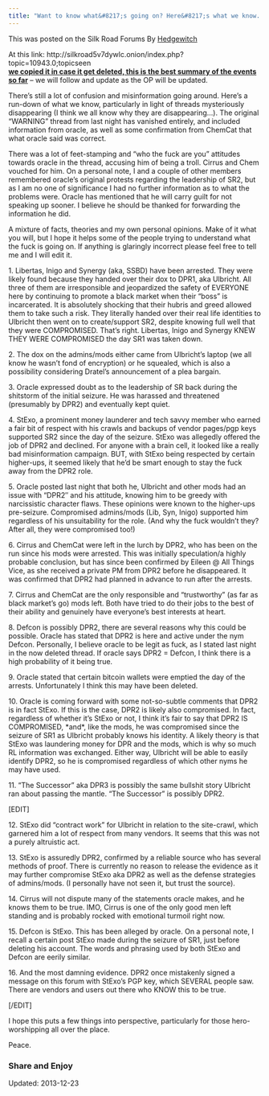 ```yaml
---
title: "Want to know what&#8217;s going on? Here&#8217;s what we know. Facts and Theories."
---
```



<p>This was posted on the Silk Road Forums By <a title="View the profile of Hedgewitch" href="http://silkroad5v7dywlc.onion/index.php?action=profile;u=3074">Hedgewitch</a></p>
<p>At this link: http://silkroad5v7dywlc.onion/index.php?topic=10943.0;topicseen<br />
<span style="text-decoration: underline;"><strong>we copied it in case it get deleted, this is the best summary of the events so far</strong></span> &#8211; we will follow and update as the OP will be updated.</p>
<p>There&#8217;s still a lot of confusion and misinformation going around. Here&#8217;s a run-down of what we know, particularly in light of threads mysteriously disappearing (I think we all know why they are disappearing&#8230;). The original &#8220;WARNING&#8221; thread from last night has vanished entirely, and included information from oracle, as well as some confirmation from ChemCat that what oracle said was correct.</p>
<p>There was a lot of feet-stamping and &#8220;who the fuck are you&#8221; attitudes towards oracle in the thread, accusing him of being a troll. Cirrus and Chem vouched for him. On a personal note, I and a couple of other members remembered oracle&#8217;s original protests regarding the leadership of SR2, but as I am no one of significance I had no further information as to what the problems were. Oracle has mentioned that he will carry guilt for not speaking up sooner. I believe he should be thanked for forwarding the information he did.</p>
<p>A mixture of facts, theories and my own personal opinions. Make of it what you will, but I hope it helps some of the people trying to understand what the fuck is going on. If anything is glaringly incorrect please feel free to tell me and I will edit it.</p>
<p>1. Libertas, Inigo and Synergy (aka, SSBD) have been arrested. They were likely found because they handed over their dox to DPR1, aka Ulbricht. All three of them are irresponsible and jeopardized the safety of EVERYONE here by continuing to promote a black market when their &#8220;boss&#8221; is incarcerated. It is absolutely shocking that their hubris and greed allowed them to take such a risk. They literally handed over their real life identities to Ulbricht then went on to create/support SR2, despite knowing full well that they were COMPROMISED. That&#8217;s right. Libertas, Inigo and Synergy KNEW THEY WERE COMPROMISED the day SR1 was taken down.</p>
<p>2. The dox on the admins/mods either came from Ulbricht&#8217;s laptop (we all know he wasn&#8217;t fond of encryption) or he squealed, which is also a possibility considering Dratel&#8217;s announcement of a plea bargain.</p>
<p>3. Oracle expressed doubt as to the leadership of SR back during the shitstorm of the initial seizure. He was harassed and threatened (presumably by DPR2) and eventually kept quiet.</p>
<p>4. StExo, a prominent money launderer and tech savvy member who earned a fair bit of respect with his crawls and backups of vendor pages/pgp keys supported SR2 since the day of the seizure. StExo was allegedly offered the job of DPR2 and declined. For anyone with a brain cell, it looked like a really bad misinformation campaign. BUT, with StExo being respected by certain higher-ups, it seemed likely that he&#8217;d be smart enough to stay the fuck away from the DPR2 role.</p>
<p>5. Oracle posted last night that both he, Ulbricht and other mods had an issue with &#8220;DPR2&#8243; and his attitude, knowing him to be greedy with narcissistic character flaws. These opinions were known to the higher-ups pre-seizure. Compromised admins/mods (Lib, Syn, Inigo) supported him regardless of his unsuitability for the role. (And why the fuck wouldn&#8217;t they? After all, they were compromised too!)</p>
<p>6. Cirrus and ChemCat were left in the lurch by DPR2, who has been on the run since his mods were arrested. This was initially speculation/a highly probable conclusion, but has since been confirmed by Eileen @ All Things Vice, as she received a private PM from DPR2 before he disappeared. It was confirmed that DPR2 had planned in advance to run after the arrests.</p>
<p>7. Cirrus and ChemCat are the only responsible and &#8220;trustworthy&#8221; (as far as black market&#8217;s go) mods left. Both have tried to do their jobs to the best of their ability and genuinely have everyone&#8217;s best interests at heart.</p>
<p>8. Defcon is possibly DPR2, there are several reasons why this could be possible. Oracle has stated that DPR2 is here and active under the nym Defcon. Personally, I believe oracle to be legit as fuck, as I stated last night in the now deleted thread. If oracle says DPR2 = Defcon, I think there is a high probability of it being true.</p>
<p>9. Oracle stated that certain bitcoin wallets were emptied the day of the arrests. Unfortunately I think this may have been deleted.</p>
<p>10. Oracle is coming forward with some not-so-subtle comments that DPR2 is in fact StExo. If this is the case, DPR2 is likely also compromised. In fact, regardless of whether it&#8217;s StExo or not, I think it&#8217;s fair to say that DPR2 IS COMPROMISED, *and*, like the mods, he was compromised since the seizure of SR1 as Ulbricht probably knows his identity. A likely theory is that StExo was laundering money for DPR and the mods, which is why so much RL information was exchanged. Either way, Ulbricht will be able to easily identify DPR2, so he is compromised regardless of which other nyms he may have used.</p>
<p>11. &#8220;The Successor&#8221; aka DPR3 is possibly the same bullshit story Ulbricht ran about passing the mantle. &#8220;The Successor&#8221; is possibly DPR2.</p>
[EDIT]
<p>12. StExo did &#8220;contract work&#8221; for Ulbricht in relation to the site-crawl, which garnered him a lot of respect from many vendors. It seems that this was not a purely altruistic act.</p>
<p>13. StExo is assuredly DPR2, confirmed by a reliable source who has several methods of proof. There is currently no reason to release the evidence as it may further compromise StExo aka DPR2 as well as the defense strategies of admins/mods. (I personally have not seen it, but trust the source).</p>
<p>14. Cirrus will not dispute many of the statements oracle makes, and he knows them to be true. IMO, Cirrus is one of the only good men left standing and is probably rocked with emotional turmoil right now.</p>
<p>15. Defcon is StExo. This has been alleged by oracle. On a personal note, I recall a certain post StExo made during the seizure of SR1, just before deleting his account. The words and phrasing used by both StExo and Defcon are eerily similar.</p>
<p>16. And the most damning evidence. DPR2 once mistakenly signed a message on this forum with StExo&#8217;s PGP key, which SEVERAL people saw. There are vendors and users out there who KNOW this to be true.</p>
[/EDIT]
<p>I hope this puts a few things into perspective, particularly for those hero-worshipping all over the place.</p>
<p>Peace.</p>
<h3>Share and Enjoy</h3>

Updated: 2013-12-23


